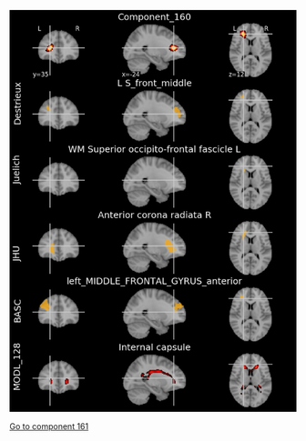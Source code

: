


![160](preliminary/160.jpg "Component 160")

[Go to component 161](https://parietal-inria.github.io/MODL_atlas/1024/161 "Component 161")